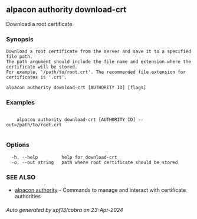 ## alpacon authority download-crt

Download a root certificate

### Synopsis


	Download a root certificate from the server and save it to a specified file path. 
	The path argument should include the file name and extension where the certificate will be stored. 
	For example, '/path/to/root.crt'. The recommended file extension for certificates is '.crt'.

```
alpacon authority download-crt [AUTHORITY ID] [flags]
```

### Examples

```

	alpacon authority download-crt [AUTHORITY ID] --out=/path/to/root.crt
	
```

### Options

```
  -h, --help         help for download-crt
  -o, --out string   path where root certificate should be stored
```

### SEE ALSO

* [alpacon authority](alpacon_authority.md)	 - Commands to manage and interact with certificate authorities

###### Auto generated by spf13/cobra on 23-Apr-2024
